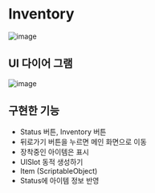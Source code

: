 # Inventory
![image](https://github.com/user-attachments/assets/8eeb14a9-5662-4be1-a49c-caddb0df6c75)

## UI 다이어 그램
![image](https://github.com/user-attachments/assets/b829d7c6-515a-4a06-ae1a-7d97cdb4d5f6)

## 구현한 기능
* Status 버튼, Inventory 버튼
* 뒤로가기 버튼을 누르면 메인 화면으로 이동
* 장착중인 아이템은 표시
* UISlot 동적 생성하기
* Item (ScriptableObject)
* Status에 아이템 정보 반영

